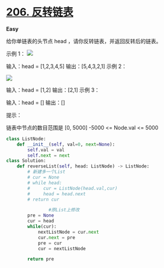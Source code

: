 

# [206. 反转链表](https://leetcode-cn.com/problems/reverse-linked-list/)

**Easy**

给你单链表的头节点 head ，请你反转链表，并返回反转后的链表。

示例 1：
![](http://sylarimage.oss-cn-shenzhen.aliyuncs.com/2021-06-05-060748.jpg)

输入：head = [1,2,3,4,5]
输出：[5,4,3,2,1]
示例 2：

![](http://sylarimage.oss-cn-shenzhen.aliyuncs.com/2021-06-05-060918.jpg)


输入：head = [1,2]
输出：[2,1]
示例 3：

输入：head = []
输出：[]


提示：

链表中节点的数目范围是 [0, 5000]
-5000 <= Node.val <= 5000





```python
class ListNode:
    def __init__(self, val=0, next=None):
        self.val = val
        self.next = next
class Solution:
    def reverseList(self, head: ListNode) -> ListNode:
        # 新建多一个List
        # cur = None
        # while head:
        #     cur = ListNode(head.val,cur)
        #     head = head.next
        # return cur

				#原List上修改
        pre = None
        cur = head
        while(cur):
            nextListNode = cur.next
            cur.next = pre
            pre = cur
            cur = nextListNode

        return pre

```

